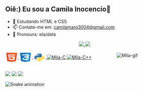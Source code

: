 ## Oiê:) Eu sou a Camila Inocencio🐢

- 📑 Estudando HTML e CSS
- 📫 Contate-me em: camilamarq3004@gmail.com
- 🌿 Pronouns: ela/dela

<div align="center">
  <a href="https://github.com/rafaballerini">
  <img height="160em" src="https://github-readme-stats.vercel.app/api?username=camilaiinocencio&show_icons=true&theme=radical&include_all_commits=true&count_private=true"/>
  <img height="160em" src="https://github-readme-stats.vercel.app/api/top-langs/?username=camilaiinocencio&layout=compact&langs_count=7&theme=radical"/>
</div>
  
 <div style="display: inline_block"><br>
  <img align="center" alt="Mila-HTML" height="30" width="40" src="https://raw.githubusercontent.com/devicons/devicon/master/icons/html5/html5-original.svg">
  <img align="center" alt="Mila-CSS" height="30" width="40" src="https://raw.githubusercontent.com/devicons/devicon/master/icons/css3/css3-original.svg">
  <img align="center" alt="Mila-Python" height="30" width="40" src="https://raw.githubusercontent.com/devicons/devicon/master/icons/python/python-original.svg">
  <img align="center" alt="Mila-C" height="30" width="40" src="https://cdn.jsdelivr.net/gh/devicons/devicon/icons/c/c-original.svg">
  <img align="center" alt="Mila-C++" height="30" width="40" src="https://cdn.jsdelivr.net/gh/devicons/devicon/icons/cplusplus/cplusplus-original.svg">
  <a href="https://picasion.com/"><img src="https://i.picasion.com/pic92/5150b9213d01d4d1190abf1aaa0b3975.gif" align="right" width="150" height="150" alt="Mila-gif" /></a>
</div>
  
  ##
  
<div>
  <a href="https://instagram.com/mila_mmii" target="_blank"><img src="https://img.shields.io/badge/-Instagram-%23E4405F?style=for-the-badge&logo=instagram&logoColor=white" target="_parent"></a>
 <a href="https://discord.com/channels/990286419849252875/990286420415504386" target="_blank"><img src="https://img.shields.io/badge/Discord-7289DA?style=for-the-badge&logo=discord&logoColor=white" target="_parent"></a> 
 <a href = "mailto:camilamarq3004@gmail.com"><img src="https://img.shields.io/badge/-Gmail-%23333?style=for-the-badge&logo=gmail&logoColor=white" target="_parent"></a>
  
  ![Snake animation](https://github.com/camilaiinocencio/camilaiinocencio/blob/output/github-contribution-grid-snake.svg)
  
</div>
  
 
